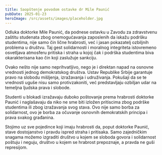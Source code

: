 ```yaml
---
title: Saopštenje povodom ostavke dr Mile Paunić
pubDate: 2025-01-23
heroImage: /src/assets/images/placeholder.jpg
---
```


Odluka doktorke Mile Paunić, da podnese ostavku u Zavodu za zdravstvenu zaštitu studenata zbog onemogućavanja zaposlenih da iskažu podršku studentima, nije samo čin lične hrabrosti, već i jasan pokazatelj ozbiljnih problema u društvu. Taj gest solidarnosti i moralnog integriteta istovremeno osvetljava atmosferu pritiska i straha u kojoj čak i podrška studentima biva okarakterisana kao čin koji zaslužuje sankciju.

Ovako nešto nije samo neprihvatljivo, nego je i direktan napad na osnovne vrednosti jednog demokratskog društva. Ustav Republike Srbije garantuje pravo na slobodu mišljenja, izražavanja i udruživanja. Pokušaji da se te vrednosti uguše nisu samo protivzakoniti, već predstavljaju ozbiljan udar na temeljna ljudska prava i slobode.

Studenti u blokadi izražavaju duboko poštovanje prema hrabrosti doktorke Paunić i naglašavaju da niko ne sme biti izložen pritiscima zbog podrške studentima ili zbog izražavanja svog stava. Ovo nije samo borba za solidarnost, ovo je borba za očuvanje osnovnih demokratskih principa i prava svakog građanina.

Stojimo uz sve pojedince koji imaju hrabrosti da, poput doktorke Paunić, stave dostojanstvo i pravdu ispred straha i pritisaka. Samo zajedničkim snagama možemo izgraditi društvo u kojem se sloboda govora i solidarnost poštuju i neguju, društvo u kojem se hrabrost prepoznaje, a pravda ne guši represijom.
